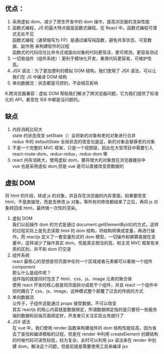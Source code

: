 ## 优点：

1. 采用虚拟 dom，减少了原生开发中的 dom 操作，提高浏览器的渲染性能
2. 函数式编程，JS 的最大特点就是函数式编程，在 React 中，函数式编程可谓式无处不见  
   函数式编程（通常缩写为 FP）是通过编写纯函数，避免共享状态、可变数据、副作用 来构建软件的过程  
   函数式的代码往往比命令式或面向对象的代码更简洁，更可预测，更容易测试
3. 一切皆组件（组件系统）：更利于模块化开发，重用代码更容易，可维护性高。
4. JSX 语法：为了更加便利的模拟 DOM 结构，我们使用了 JSX 语法，可以让我们在 JS 中编译 DOM 结构
5. 单向数据流：状态都是可控的，不会相互影响

6.跨浏览器兼容：虚拟 DOM 帮助我们解决了跨浏览器问题，它为我们提供了标准化的 API，甚至在 IE8 中都是没问题的。

## 缺点

1. 内存消耗比较大  
   state 的状态改变 setState（）会将新的对象和老的对象进行合并  
   redux 中的 defaultState 全局状态的改变也是这，新的对象会替换老的对象
2. 不是一个完整的 MVC 框架，只是一个视图层，因此在大型项目中需要引入 react-route-dom，redux-redux，redux-dom 等
3. react 内存消耗大，使用虚拟 dom，要将很大的对象放在浏览器缓存中  
   vue 也是采用虚拟 dom,但是 vue 是可以直接改变原数据的

## 虚拟 DOM

将 html 的片段，转成 js 的对象，并且存在浏览器的内存里面。如果要改变 html，不是直接改，而是去修改 js 对象。等所有的修改都结束了之后，再将 js 对象转回成 html，最终做一次性的渲染。

1. 虚拟 DOM  
   我们以前操作 dom 的方式是通过 document.getElementById()的方式，这样的过程实际上是先去读取 html 的 dom 结构，将结构转换成变量，再进行操作。而 reactjs 定义了一套变量形式的 dom 模型，一切操作和换算直接在变量中，这样减少了操作真实 dom，性能真实相当的高，和主流 MVC 框架有本质的区别，并不和 dom 打交道
2. 组件系统  
   react 最核心的思想是将页面中任何一个区域或者元素都可以看做一个组件 component  
   那么什么是组件呢？  
   组件指的就是同时包含了 html、css、js、image 元素的聚合体  
   使用 react 开发的核心就是将页面拆分成若干个组件，并且 react 一个组件中同时耦合了 css、js、image，这种模式整个颠覆了过去的传统的方式
3. 单向数据流  
   父传子，子组件这能通过 props 接受数据，不可以改变  
   其实 reactjs 的核心内容就是数据绑定，所谓数据绑定指的是只要将一些服务端的数据和前端页面绑定好，开发者只关注实现业务就行了
4. JSX 语法  
   在 vue 中，我们使用 render 函数来构建组件的 dom 结构性能较高，因为省去了查找和编译模板的过程，但是在 render 中利用 createElement 创建结构的时候代码可读性较低，较为复杂，此时可以利用 jsx 语法来在 render 中创建 dom，解决这个问题，但是前提是需要使用工具来编译 jsx
